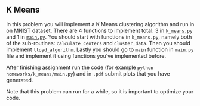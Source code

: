 ## K Means
In this problem you will implement a K Means clustering algorithm and run in on MNIST dataset.
There are 4 functions to implement total: 3 in [`k_means.py`](./k_means.py) and 1 in [`main.py`](./main.py).
You should start with functions in `k_means.py`, namely both of the sub-routines: `calculate_centers` and `cluster_data`.
Then you should implement `lloyd_algorithm`.
Lastly you should go to `main` function in `main.py` file and implement it using functions you've implemented before.

After finishing assignment run the code (for example `python homeworks/k_means/main.py`) and in `.pdf` submit plots that you have generated.

Note that this problem can run for a while, so it is important to optimize your code.